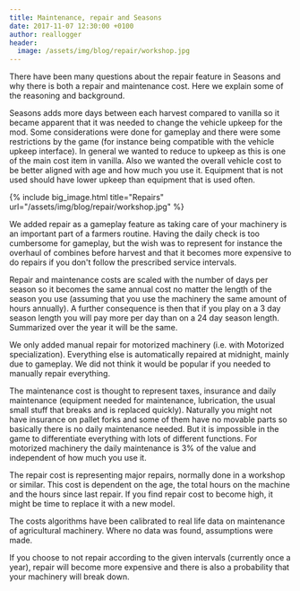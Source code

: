 ```yaml
---
title: Maintenance, repair and Seasons
date: 2017-11-07 12:30:00 +0100
author: reallogger
header:
  image: /assets/img/blog/repair/workshop.jpg
---
```


There have been many questions about the repair feature in Seasons and why there is both a repair and maintenance cost. Here we explain some of the reasoning and background.

Seasons adds more days between each harvest compared to vanilla so it became apparent that it was needed to change the vehicle upkeep for the mod. Some considerations were done for gameplay and there were some restrictions by the game (for instance being compatible with the vehicle upkeep interface). In general we wanted to reduce to upkeep as this is one of the main cost item in vanilla. Also we wanted the overall vehicle cost to be better aligned with age and how much you use it. Equipment that is not used should have lower upkeep than equipment that is used often.

{% include big_image.html title="Repairs" url="/assets/img/blog/repair/workshop.jpg" %}

We added repair as a gameplay feature as taking care of your machinery is an important part of a farmers routine. Having the daily check is too cumbersome for gameplay, but the wish was to represent for instance the overhaul of combines before harvest and that it becomes more expensive to do repairs if you don't follow the prescribed service intervals.

Repair and maintenance costs are scaled with the number of days per season so it becomes the same annual cost no matter the length of the season you use (assuming that you use the machinery the same amount of hours annually). A further consequence is then that if you play on a 3 day season length you will pay more per day than on a 24 day season length. Summarized over the year it will be the same.

We only added manual repair for motorized machinery (i.e. with Motorized specialization). Everything else is automatically repaired at midnight, mainly due to gameplay. We did not think it would be popular if you needed to manually repair everything.

The maintenance cost is thought to represent taxes, insurance and daily maintenance (equipment needed for maintenance, lubrication, the usual small stuff that breaks and is replaced quickly). Naturally you might not have insurance on pallet forks and some of them have no movable parts so basically there is no daily maintenance needed. But it is impossible in the game to differentiate everything with lots of different functions. For motorized machinery the daily maintenance is 3% of the value and independent of how much you use it.

The repair cost is representing major repairs, normally done in a workshop or similar. This cost is dependent on the age, the total hours on the machine and the hours since last repair. If you find repair cost to become high, it might be time to replace it with a new model.

The costs algorithms have been calibrated to real life data on maintenance of agricultural machinery. Where no data was found, assumptions were made.

If you choose to not repair according to the given intervals (currently once a year), repair will become more expensive and there is also a probability that your machinery will break down.

